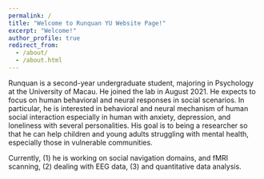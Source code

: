 ```yaml
---
permalink: /
title: "Welcome to Runquan YU Website Page!"
excerpt: "Welcome!"
author_profile: true
redirect_from: 
  - /about/
  - /about.html
---
```

Runquan is a second-year undergraduate student, majoring in Psychology at the University of Macau. He joined the lab in August 2021. He expects to focus on human behavioral and neural responses in social scenarios. In particular, he is interested in behavioral and neural mechanism of human social interaction especially in human with anxiety, depression, and loneliness with several personalities. His goal is to being a researcher so that he can help children and young adults struggling with mental health, especially those in vulnerable communities. 

Currently, (1) he is working on social navigation domains, and fMRI scanning, (2) dealing with EEG data, (3) and quantitative data analysis.
